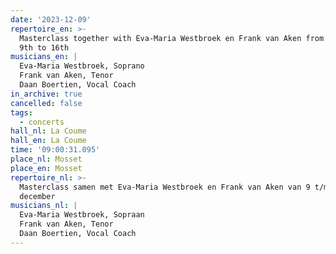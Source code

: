 ```yaml
---
date: '2023-12-09'
repertoire_en: >-
  Masterclass together with Eva-Maria Westbroek en Frank van Aken from December
  9th to 16th
musicians_en: |
  Eva-Maria Westbroek, Soprano
  Frank van Aken, Tenor
  Daan Boertien, Vocal Coach
in_archive: true
cancelled: false
tags:
  - concerts
hall_nl: La Coume
hall_en: La Coume
time: '09:00:31.095'
place_nl: Mosset
place_en: Mosset
repertoire_nl: >-
  Masterclass samen met Eva-Maria Westbroek en Frank van Aken van 9 t/m 16
  december
musicians_nl: |
  Eva-Maria Westbroek, Sopraan
  Frank van Aken, Tenor
  Daan Boertien, Vocal Coach
---
```


